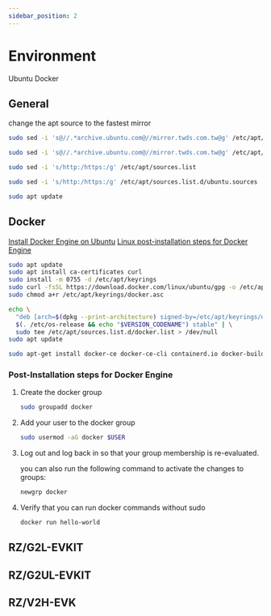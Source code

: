 ```yaml
---
sidebar_position: 2
---
```


# Environment

Ubuntu
Docker

## General

change the apt source to the fastest mirror

```bash title="One-Line-Style format >= 22.04"
sudo sed -i 's@//.*archive.ubuntu.com@//mirror.twds.com.tw@g' /etc/apt/sources.list
```

```bash title="DEB822 format <= 24.04"
sudo sed -i 's@//.*archive.ubuntu.com@//mirror.twds.com.tw@g' /etc/apt/sources.list.d/ubuntu.sources
```

```bash "One-Line-Style format change http to https >= 22.04"
sudo sed -i 's/http:/https:/g' /etc/apt/sources.list
```

```bash "DEB822 format change http to https <= 24.04"
sudo sed -i 's/http:/https:/g' /etc/apt/sources.list.d/ubuntu.sources
```

```bash title="update apt source"
sudo apt update
```

## Docker

[Install Docker Engine on Ubuntu](https://docs.docker.com/engine/install/ubuntu/)
[Linux post-installation steps for Docker Engine](https://docs.docker.com/engine/install/linux-postinstall/)

```bash title="Add Docker's official GPG key:"
sudo apt update
sudo apt install ca-certificates curl
sudo install -m 0755 -d /etc/apt/keyrings
sudo curl -fsSL https://download.docker.com/linux/ubuntu/gpg -o /etc/apt/keyrings/docker.asc
sudo chmod a+r /etc/apt/keyrings/docker.asc
```

```bash title="Add the repository to Apt sources:"
echo \
  "deb [arch=$(dpkg --print-architecture) signed-by=/etc/apt/keyrings/docker.asc] https://download.docker.com/linux/ubuntu \
  $(. /etc/os-release && echo "$VERSION_CODENAME") stable" | \
  sudo tee /etc/apt/sources.list.d/docker.list > /dev/null
sudo apt update
```

```bash title="Install the Docker packages"
sudo apt-get install docker-ce docker-ce-cli containerd.io docker-buildx-plugin docker-compose-plugin
```

### Post-Installation steps for Docker Engine

1. Create the docker group

    ```bash
    sudo groupadd docker
    ```

2. Add your user to the docker group

    ```bash
    sudo usermod -aG docker $USER
    ```

3. Log out and log back in so that your group membership is re-evaluated.

    you can also run the following command to activate the changes to groups:

    ```bash
    newgrp docker
    ```

4. Verify that you can run docker commands without sudo

    ```bash
    docker run hello-world
    ```

## RZ/G2L-EVKIT

## RZ/G2UL-EVKIT

## RZ/V2H-EVK
